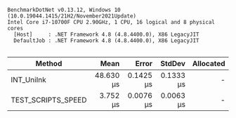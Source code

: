 ```

BenchmarkDotNet v0.13.12, Windows 10 (10.0.19044.1415/21H2/November2021Update)
Intel Core i7-10700F CPU 2.90GHz, 1 CPU, 16 logical and 8 physical cores
  [Host]     : .NET Framework 4.8 (4.8.4400.0), X86 LegacyJIT
  DefaultJob : .NET Framework 4.8 (4.8.4400.0), X86 LegacyJIT


```
| Method             | Mean      | Error     | StdDev    | Allocated |
|------------------- |----------:|----------:|----------:|----------:|
| INT_UniInk         | 48.630 μs | 0.1425 μs | 0.1333 μs |         - |
| TEST_SCRIPTS_SPEED |  3.752 μs | 0.0076 μs | 0.0063 μs |         - |
